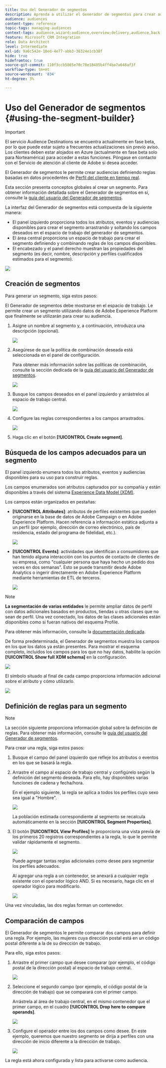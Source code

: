 ```yaml
---
title: Uso del Generador de segmentos
description: Aprenda a utilizar el Generador de segmentos para crear audiencias.
audience: audiences
content-type: reference
topic-tags: managing-audiences
context-tags: audience,wizard;audience,overview;delivery,audience,back
feature: Microsoft CRM Integration
role: Data Architect
level: Intermediate
exl-id: 9a6c542e-10ed-4e77-abb3-36324e1cb38f
hide: true
hidefromtoc: true
source-git-commit: 110f3ccb5865e70c78e18485b4ff4ba7a648af3f
workflow-type: tm+mt
source-wordcount: '834'
ht-degree: 3%

---
```


# Uso del Generador de segmentos {#using-the-segment-builder}

>[!IMPORTANT]
>
>El servicio Audience Destinations se encuentra actualmente en fase beta, por lo que puede estar sujeto a frecuentes actualizaciones sin previo aviso. Los clientes deben estar alojados en Azure (actualmente en fase beta solo para Norteamérica) para acceder a estas funciones. Póngase en contacto con el Servicio de atención al cliente de Adobe si desea acceder.

El Generador de segmentos le permite crear audiencias definiendo reglas basadas en datos procedentes de [Perfil del cliente en tiempo real](https://experienceleague.adobe.com/docs/experience-platform/profile/home.html?lang=es).

Esta sección presenta conceptos globales al crear un segmento. Para obtener información detallada sobre el Generador de segmentos en sí, consulte la [guía del usuario del Generador de segmentos](https://experienceleague.adobe.com/docs/experience-platform/segmentation/ui/overview.html?lang=es).

La interfaz del Generador de segmentos está compuesta de la siguiente manera:

* El panel izquierdo proporciona todos los atributos, eventos y audiencias disponibles para crear el segmento arrastrando y soltando los campos deseados en el espacio de trabajo del generador de segmentos.
* El área central proporciona un espacio de trabajo para crear el segmento definiendo y combinando reglas de los campos disponibles.
* El encabezado y el panel derecho muestran las propiedades del segmento (es decir, nombre, descripción y perfiles cualificados estimados para el segmento).

![](assets/aep_audiences_interface.png)

## Creación de segmentos

Para generar un segmento, siga estos pasos:

El Generador de segmentos debe mostrarse en el espacio de trabajo. Le permite crear un segmento utilizando datos de Adobe Experience Platform que finalmente se utilizarán para crear su audiencia.

1. Asigne un nombre al segmento y, a continuación, introduzca una descripción (opcional).

   ![](assets/aep_audiences_creation_edit_name.png)

1. Asegúrese de que la política de combinación deseada está seleccionada en el panel de configuración.

   Para obtener más información sobre las políticas de combinación, consulte la sección dedicada de la [guía del usuario del Generador de segmentos](https://experienceleague.adobe.com/docs/experience-platform/segmentation/ui/overview.html?lang=es).

   ![](assets/aep_audiences_mergepolicy.png)

1. Busque los campos deseados en el panel izquierdo y arrástrelos al espacio de trabajo central.

   ![](assets/aep_audiences_dragfield.png)

1. Configure las reglas correspondientes a los campos arrastrados.

   ![](assets/aep_audiences_configure_rules.png)

1. Haga clic en el botón **[!UICONTROL Create segment]**.

## Búsqueda de los campos adecuados para un segmento

El panel izquierdo enumera todos los atributos, eventos y audiencias disponibles para su uso para construir reglas.

Los campos enumerados son atributos capturados por su compañía y están disponibles a través del sistema [Experience Data Model (XDM)](https://experienceleague.adobe.com/docs/experience-platform/xdm/home.html?lang=es).

Los campos están organizados en pestañas:

* **[!UICONTROL Attributes]**: atributos de perfiles existentes que pueden originarse en la base de datos de Adobe Campaign o en Adobe Experience Platform. Hacen referencia a información estática adjunta a un perfil (por ejemplo, dirección de correo electrónico, país de residencia, estado del programa de fidelidad, etc.).

  ![](assets/aep_audiences_attributestab.png)

* **[!UICONTROL Events]**: actividades que identifican a consumidores que han tenido alguna interacción con los puntos de contacto de clientes de su empresa, como &quot;cualquier persona que haya hecho un pedido dos veces en dos semanas&quot;. Esto se puede transmitir desde Adobe Analytics o ingerir directamente en Adobe Experience Platform mediante herramientas de ETL de terceros.

  ![](assets/aep_audiences_eventstab.png)

>[!NOTE]
>
>**La segmentación de varias entidades** le permite ampliar datos de perfil con datos adicionales basados en productos, tiendas u otras clases que no sean de perfil. Una vez conectado, los datos de las clases adicionales están disponibles como si fueran nativos del esquema Profile.
>
>Para obtener más información, consulte la [documentación dedicada](https://experienceleague.adobe.com/docs/experience-platform/segmentation/multi-entity-segmentation.html?lang=es).

De forma predeterminada, el Generador de segmentos muestra los campos en los que los datos ya están presentes. Para mostrar el esquema completo, incluidos los campos para los que no hay datos, habilite la opción **[!UICONTROL Show full XDM schema]** en la configuración.

![](assets/aep_audiences_populatedfields.png)

El símbolo situado al final de cada campo proporciona información adicional sobre el atributo y cómo utilizarlo.

![](assets/aep_audiences_isymbol.png)

## Definición de reglas para un segmento

>[!NOTE]
>
>La sección siguiente proporciona información global sobre la definición de reglas. Para obtener más información, consulte la [guía del usuario del Generador de segmentos](https://experienceleague.adobe.com/docs/experience-platform/segmentation/ui/overview.html?lang=es).

Para crear una regla, siga estos pasos:

1. Busque el campo del panel izquierdo que refleje los atributos o eventos en los que se basará la regla.

1. Arrastre el campo al espacio de trabajo central y configúrelo según la definición del segmento deseada. Para ello, hay disponibles varias funciones de cadena y fecha/hora.

   En el ejemplo siguiente, la regla se aplica a todos los perfiles cuyo sexo sea igual a &quot;Hombre&quot;.

   ![](assets/aep_audiences_malegender.png)

   La población estimada correspondiente al segmento se recalcula automáticamente en la sección **[!UICONTROL Segment Properties]**.

1. El botón **[!UICONTROL View Profiles]** le proporciona una vista previa de los primeros 20 registros correspondientes a la regla, lo que le permite validar rápidamente el segmento.

   ![](assets/aep_audiences_samplepreview.png)

   Puede agregar tantas reglas adicionales como desee para segmentar los perfiles adecuados.

   Al agregar una regla a un contenedor, se anexará a cualquier regla existente con el operador lógico AND. Si es necesario, haga clic en el operador lógico para modificarlo.

   ![](assets/aep_audiences_andoperator.png)

Una vez vinculadas, las dos reglas forman un contenedor.

## Comparación de campos

El Generador de segmentos le permite comparar dos campos para definir una regla. Por ejemplo, las mujeres cuya dirección postal está en un código postal diferente a la de su dirección de trabajo.

Para ello, siga estos pasos:

1. Arrastre el primer campo que desee comparar (por ejemplo, el código postal de la dirección postal) al espacio de trabajo central.

   ![](assets/aep_audiences_comparing_1.png)

1. Seleccione el segundo campo (por ejemplo, el código postal de la dirección de trabajo) que se comparará con el primer campo.

   Arrástrela al área de trabajo central, en el mismo contenedor que el primer campo, en el cuadro **[!UICONTROL Drop here to compare operands]**.

   ![](assets/aep_audiences_comparing_2.png)

1. Configure el operador entre los dos campos como desee. En este ejemplo, queremos que nuestro segmento se dirija a perfiles con una dirección de inicio diferente a la dirección de trabajo.

   ![](assets/aep_audiences_comparing_3.png)

La regla está ahora configurada y lista para activarse como audiencia.
